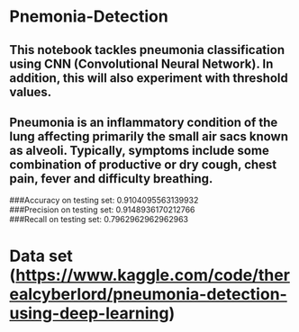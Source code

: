 # Pnemonia-Detection

## This notebook tackles pneumonia classification using CNN (Convolutional Neural Network). In addition, this will also experiment with threshold values.

## Pneumonia is an inflammatory condition of the lung affecting primarily the small air sacs known as alveoli. Typically, symptoms include some combination of productive or dry cough, chest pain, fever and difficulty breathing.

###Accuracy on testing set: 0.9104095563139932<br>
###Precision on testing set: 0.9148936170212766<br>
###Recall on testing set: 0.7962962962962963<br>

# <b> Data set (https://www.kaggle.com/code/therealcyberlord/pneumonia-detection-using-deep-learning)</b>
